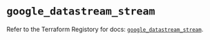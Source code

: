# `google_datastream_stream`

Refer to the Terraform Registory for docs: [`google_datastream_stream`](https://registry.terraform.io/providers/hashicorp/google/4.76.0/docs/resources/datastream_stream).

